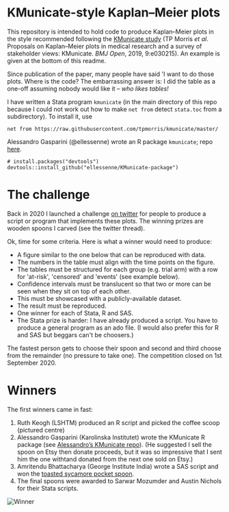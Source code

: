 # KMunicate-style Kaplan–Meier plots

This repository is intended to hold code to produce Kaplan–Meier plots in the style recommended following the [KMunicate study](http://dx.doi.org/10.1136/bmjopen-2019-030215) (TP Morris *et al*. Proposals on Kaplan–Meier plots in medical research and a survey of stakeholder views: KMunicate. *BMJ Open*, 2019, 9:e030215). An example is given at the bottom of this readme.

Since publication of the paper, many people have said 'I want to do those plots. Where is the code? The embarrassing answer is: I did the table as a one-off assuming nobody would like it – *who likes tables!*

I have written a Stata program `kmunicate` (in the main directory of this repo because I could not work out how to make `net from` detect `stata.toc` from a subdirectory). To install it, use
```
net from https://raw.githubusercontent.com/tpmorris/kmunicate/master/
```
Alessandro Gasparini (@ellessenne) wrote an R package `kmunicate`; repo [here](https://github.com/ellessenne/KMunicate-package).
```
# install.packages("devtools")
devtools::install_github("ellessenne/KMunicate-package")
```

# The challenge

Back in 2020 I launched a challenge [on twitter](https://twitter.com/tmorris_mrc/status/1281330077217824769) for people to produce a script or program that implements these plots. The winning prizes are wooden spoons I carved (see the twitter thread).

Ok, time for some criteria. Here is what a winner would need to produce:

* A figure similar to the one below that can be reproduced with data.
* The numbers in the table must align with the time points on the figure.
* The tables must be structured for each group (e.g. trial arm) with a row for 'at-risk', 'censored' and 'events' (see example below).
* Confidence intervals must be translucent so that two or more can be seen when they sit on top of each other.
* This must be showcased with a publicly-available dataset.
* The result must be reproduced.
* One winner for each of Stata, R and SAS.
* The Stata prize is harder: I have already produced a script. You have to produce a general program as an ado file. (I would also prefer this for R and SAS but beggars can't be choosers.)

The fastest person gets to choose their spoon and second and third choose from the remainder (no pressure to take one). The competition closed on 1st September 2020.

# Winners

The first winners came in fast:

1. Ruth Keogh (LSHTM) produced an R script and picked the coffee scoop (pictured centre)
2. Alessandro Gasparini (Karolinska Institutet) wrote the KMunicate R package (see [Alessandro’s KMunicate repo](https://github.com/ellessenne/KMunicate-package)). (He suggested I sell the spoon on Etsy then donate proceeds, but it was so impressive that I sent him the one withtand donated from the next one sold on Etsy.)
3. Amritendu Bhattacharya (George Institute India) wrote a SAS script and won the [toasted sycamore pocket spoon](https://twitter.com/tmorris_mrc/status/1281540253761908736).
4. The final spoons were awarded to Sarwar Mozumder and Austin Nichols for their Stata scripts.

![Winner](winner.png?raw=true)
